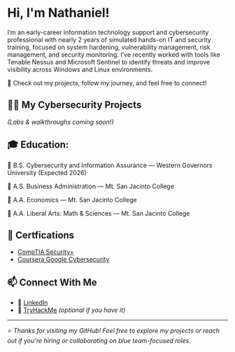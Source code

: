 <h1>Hi, I'm Nathaniel!</h1>

I’m an early-career information technology support and cybersecurity professional with nearly 2 years of simulated hands-on IT and security training, focused on system hardening, vulnerability management, risk management, and security monitoring. I’ve recently worked with tools like Tenable Nessus and Microsoft Sentinel to identify threats and improve visibility across Windows and Linux environments.

🚀 Check out my projects, follow my journey, and feel free to connect!

<h2>👨‍💻 My Cybersecurity Projects</h2>

*(Labs & walkthroughs coming soon!)*


## 🎓 Education:

🏅 B.S. Cybersecurity and Information Assurance — Western Governors University (Expected 2026) 

🏅 A.S. Business Administration — Mt. San Jacinto College  

🏅 A.A. Economics — Mt. San Jacinto College  

🏅 A.A. Liberal Arts: Math & Sciences — Mt. San Jacinto College  


## 📜  Certfications

  - [CompTIA Security+](https://www.credly.com/badges/9fc3f44d-e61c-49ed-89d4-7c5b8aa96e7a/public_url)
  - [Coursera Google Cybersecurity](https://coursera.org/share/8a28bf4991ef7eb348a6c47a5206e205)

## 📫 Connect With Me
- 💼 [LinkedIn](https://linkedin.com/in/nlmarques)
- 🧠 [TryHackMe](https://tryhackme.com/p/laporte) *(optional if you have it)*

---

⭐ *Thanks for visiting my GitHub! Feel free to explore my projects or reach out if you’re hiring or collaborating on blue team-focused roles.*
